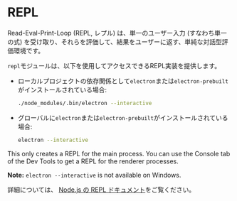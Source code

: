 # REPL

Read-Eval-Print-Loop (REPL, レプル) は、単一のユーザー入力 (すなわち単一の式) を受け取り、それらを評価して、結果をユーザーに返す、単純な対話型評価環境です。

`repl`モジュールは、以下を使用してアクセスできるREPL実装を提供します。

* ローカルプロジェクトの依存関係として`electron`または`electron-prebuilt`がインストールされている場合:

  ```sh
  ./node_modules/.bin/electron --interactive
  ```
* グローバルに`electron`または`electron-prebuilt`がインストールされている場合:

  ```sh
  electron --interactive
  ```

This only creates a REPL for the main process. You can use the Console tab of the Dev Tools to get a REPL for the renderer processes.

**Note:** `electron --interactive` is not available on Windows.

詳細については、 [Node.js の REPL ドキュメント](https://nodejs.org/dist/latest/docs/api/repl.html)をご覧ください。
